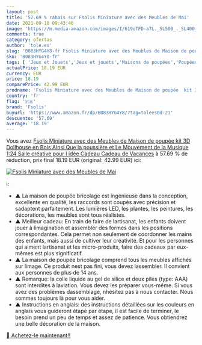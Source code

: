 ```yaml
---
layout: post
title: '57.69 % rabais sur Fsolis Miniature avec des Meubles de Mai'
date: 2021-09-10 09:43:40
image: 'https://m.media-amazon.com/images/I/619oTFD-a7L._SL500_._SL400_.jpg'
comments: true
category: ofertas
author: 'tole.es'
slug: 'B083HYG4Y8-fr Fsolis Miniature avec des Meubles de Maison de poupée kit...'
sku: 'B083HYG4Y8-fr'
tags: [ 'Jeux et Jouets','Jeux et jouets','Maisons de poupées','Poupées et accessoires','fsolis', ]
actualPrice: 18.19 EUR
currency: EUR
price: 18.19
comparePrice: 42.99 EUR
prodname: 'Fsolis Miniature avec des Meubles de Maison de poupée  kit 3D Dollhouse en Bois Ainsi Que la poussière et Le Mouvement de la Musique  1:24 Salle créative pour l idée Cadeau Cadeau de Vacances'
country: 'fr'
flag: '🇫🇷'
brand: 'Fsolis'
buyurl: 'https://www.amazon.fr/dp/B083HYG4Y8/?tag=tolees0d-21'
descuento: '57.69'
average: '18.19'
---
```


Vous avez [Fsolis Miniature avec des Meubles de Maison de poupée  kit 3D Dollhouse en Bois Ainsi Que la poussière et Le Mouvement de la Musique  1:24 Salle créative pour l idée Cadeau Cadeau de Vacances](https://www.amazon.fr/dp/B083HYG4Y8/?tag=tolees0d-21)  à  57.69 % de réduction, prix final  18.19 EUR (original: 42.99 EUR) ici:

[![Fsolis Miniature avec des Meubles de Mai](https://m.media-amazon.com/images/I/619oTFD-a7L._SL500_._SL400_.jpg)](https://www.amazon.fr/dp/B083HYG4Y8/?tag=tolees0d-21)

ℹ️:

- ▲ La maison de poupée bricolage est ingénieuse dans la conception, excellente en qualité, les raccords sont coupés avec précision et sadaptent parfaitement. Les lumières LED, les plantes, les peintures, les décorations, les meubles sont tous réalistes.
- ▲ Meilleur cadeau: En train de faire de lartisanat, les enfants doivent jouer à limagination et assembler des formes dans les positions correspondantes. Cela permet non seulement de coordonner les mains des enfants, mais aussi de cultiver leur créativité. Et pour les personnes qui aiment lartisanat et les micro-produits, faire des cadeaux par eux-mêmes est plus significatif.
- ▲ La maison de poupée bricolage comprend tous les meubles affichés sur limage. Ce produit nest pas fini, vous devez lassembler. Il convient aux personnes de plus de 14 ans.
- ▲ Remarque: la colle liquide au gel de silice et deux piles (type: AAA) sont interdites à laviation. Vous devez les préparer vous-même. Si vous avez des problèmes dassemblage, nhésitez pas à nous contacter. Nous sommes toujours là pour vous aider.
- ▲ Instructions en anglais: des instructions détaillées sur les couleurs en anglais vous guideront étape par étape, il est facile de terminer, le besoin prend un peu de temps et assez de patience. Vous obtiendrez une belle décoration de la maison.

[🛒 Achetez-le maintenant!!](https://www.amazon.fr/dp/B083HYG4Y8/?tag=tolees0d-21)
